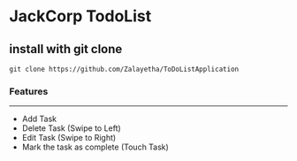 # JackCorp TodoList


<h2>install with git clone</h2>

```
git clone https://github.com/Zalayetha/ToDoListApplication
```

<h3>Features</h3>
<hr>
<ul>
  <li>Add Task</li>
  <li>Delete Task (Swipe to Left)</li>
  <li>Edit Task (Swipe to Right)</li>
  <li>Mark the task as complete (Touch Task)</li>
</ul>
